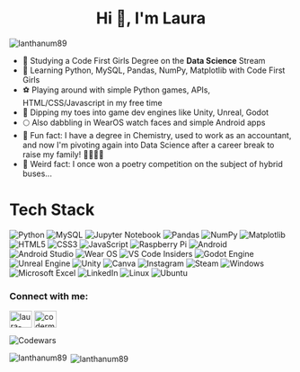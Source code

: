 
<h1 align="center">Hi 👋, I'm Laura</h1>
<p align="left"> <img src="https://komarev.com/ghpvc/?username=lanthanum89&label=Profile%20views&color=0e75b6&style=flat" alt="lanthanum89" /> </p>

- 🔭 Studying a Code First Girls Degree on the **Data Science** Stream
- 🌱 Learning Python, MySQL, Pandas, NumPy, Matplotlib with Code First Girls
- ⚽ Playing around with simple Python games, APIs, HTML/CSS/Javascript in my free time
- 🐣 Dipping my toes into game dev engines like Unity, Unreal, Godot
- 🌕 Also dabbling in WearOS watch faces and simple Android apps
- 🥼 Fun fact: I have a degree in Chemistry, used to work as an accountant, and now I'm pivoting again into Data Science after a career break to raise my family! 👨‍👩‍👧‍👦
- 🌻 Weird fact: I once won a poetry competition on the subject of hybrid buses...

# Tech Stack
![Python](https://img.shields.io/badge/python-3670A0?style=for-the-badge&logo=python&logoColor=ffdd54) ![MySQL](https://img.shields.io/badge/mysql-%2300f.svg?style=for-the-badge&logo=mysql&logoColor=white) ![Jupyter Notebook](https://img.shields.io/badge/jupyter-%23FA0F00.svg?style=for-the-badge&logo=jupyter&logoColor=white) ![Pandas](https://img.shields.io/badge/pandas-%23150458.svg?style=for-the-badge&logo=pandas&logoColor=white) ![NumPy](https://img.shields.io/badge/numpy-%23013243.svg?style=for-the-badge&logo=numpy&logoColor=white) ![Matplotlib](https://img.shields.io/badge/Matplotlib-%23ffffff.svg?style=for-the-badge&logo=Matplotlib&logoColor=black) ![HTML5](https://img.shields.io/badge/html5-%23E34F26.svg?style=for-the-badge&logo=html5&logoColor=white) ![CSS3](https://img.shields.io/badge/css3-%231572B6.svg?style=for-the-badge&logo=css3&logoColor=white) ![JavaScript](https://img.shields.io/badge/javascript-%23323330.svg?style=for-the-badge&logo=javascript&logoColor=%23F7DF1E) ![Raspberry Pi](https://img.shields.io/badge/-RaspberryPi-C51A4A?style=for-the-badge&logo=Raspberry-Pi) ![Android](https://img.shields.io/badge/Android-3DDC84?style=for-the-badge&logo=android&logoColor=white) ![Android Studio](https://img.shields.io/badge/Android%20Studio-3DDC84.svg?style=for-the-badge&logo=android-studio&logoColor=white) ![Wear OS](https://img.shields.io/badge/-Wear%20OS-4285F4?style=for-the-badge&logo=wear-os&logoColor=white) ![VS Code Insiders](https://img.shields.io/badge/VS%20Code%20Insiders-35b393.svg?style=for-the-badge&logo=visual-studio-code&logoColor=white) ![Godot Engine](https://img.shields.io/badge/GODOT-%23FFFFFF.svg?style=for-the-badge&logo=godot-engine) ![Unreal Engine](https://img.shields.io/badge/unrealengine-%23313131.svg?style=for-the-badge&logo=unrealengine&logoColor=white) ![Unity](https://img.shields.io/badge/unity-%23000000.svg?style=for-the-badge&logo=unity&logoColor=white) ![Canva](https://img.shields.io/badge/Canva-%2300C4CC.svg?style=for-the-badge&logo=Canva&logoColor=white) ![Instagram](https://img.shields.io/badge/Instagram-%23E4405F.svg?style=for-the-badge&logo=Instagram&logoColor=white) ![Steam](https://img.shields.io/badge/steam-%23000000.svg?style=for-the-badge&logo=steam&logoColor=white) ![Windows](https://img.shields.io/badge/Windows-0078D6?style=for-the-badge&logo=windows&logoColor=white) ![Microsoft Excel](https://img.shields.io/badge/Microsoft_Excel-217346?style=for-the-badge&logo=microsoft-excel&logoColor=white) ![LinkedIn](https://img.shields.io/badge/linkedin-%230077B5.svg?style=for-the-badge&logo=linkedin&logoColor=white) ![Linux](https://img.shields.io/badge/Linux-FCC624?style=for-the-badge&logo=linux&logoColor=black) ![Ubuntu](https://img.shields.io/badge/Ubuntu-E95420?style=for-the-badge&logo=ubuntu&logoColor=white)

<h3 align="left">Connect with me:</h3>
<p align="left">
<a href="https://linkedin.com/in/laura-norwood-4024a525b/" target="blank"><img align="center" src="https://raw.githubusercontent.com/rahuldkjain/github-profile-readme-generator/master/src/images/icons/Social/linked-in-alt.svg" alt="laura-norwood-4024a525b/" height="30" width="40" /></a>
<a href="https://instagram.com/codermumuk" target="blank"><img align="center" src="https://raw.githubusercontent.com/rahuldkjain/github-profile-readme-generator/master/src/images/icons/Social/instagram.svg" alt="codermumuk" height="30" width="40" /></a>
</p>

<p align="left">

![Codewars](https://github.r2v.ch/codewars?user=Lanthanum89&stroke=PINK)
<p><img align="left" src="https://github-readme-stats.vercel.app/api/top-langs?username=lanthanum89&show_icons=true&locale=en&layout=compact" alt="lanthanum89" /></p>
<p>&nbsp;<img align="center" src="https://github-readme-stats.vercel.app/api?username=lanthanum89&show_icons=true&locale=en" alt="lanthanum89" /></p>




